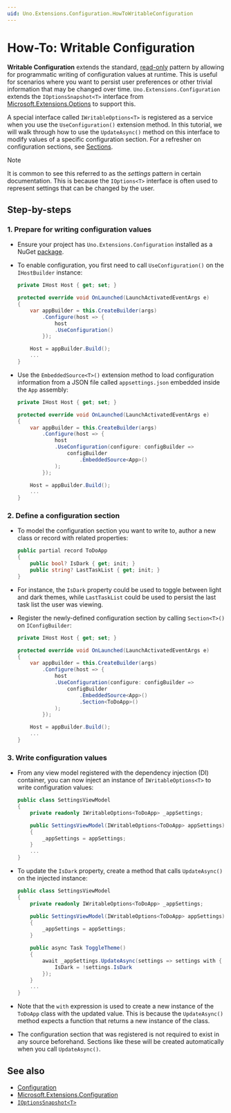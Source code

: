 ```yaml
---
uid: Uno.Extensions.Configuration.HowToWritableConfiguration
---
```


# How-To: Writable Configuration

**Writable Configuration** extends the standard, [read-only](xref:Uno.Extensions.Configuration.HowToConfiguration) pattern by allowing for programmatic writing of configuration values at runtime. This is useful for scenarios where you want to persist user preferences or other trivial information that may be changed over time. `Uno.Extensions.Configuration` extends the `IOptionsSnapshot<T>` interface from [Microsoft.Extensions.Options](https://learn.microsoft.com/dotnet/api/microsoft.extensions.options) to support this.

A special interface called `IWritableOptions<T>` is registered as a service when you use the `UseConfiguration()` extension method. In this tutorial, we will walk through how to use the `UpdateAsync()` method on this interface to modify values of a specific configuration section. For a refresher on configuration sections, see [Sections](xref:Uno.Extensions.Configuration.Overview#sections).

> [!NOTE]
> It is common to see this referred to as the _settings_ pattern in certain documentation. This is because the `IOptions<T>` interface is often used to represent settings that can be changed by the user.

## Step-by-steps

### 1. Prepare for writing configuration values

* Ensure your project has `Uno.Extensions.Configuration` installed as a NuGet [package](https://www.nuget.org/packages/Uno.Extensions.Configuration/).

* To enable configuration, you first need to call `UseConfiguration()` on the `IHostBuilder` instance:

    ```csharp
    private IHost Host { get; set; }

    protected override void OnLaunched(LaunchActivatedEventArgs e)
    {
        var appBuilder = this.CreateBuilder(args)
            .Configure(host => {
                host
                .UseConfiguration()
            });

        Host = appBuilder.Build();
        ...
    }
    ```

* Use the `EmbeddedSource<T>()` extension method to load configuration information from a JSON file called `appsettings.json` embedded inside the `App` assembly:

    ```csharp
    private IHost Host { get; set; }

    protected override void OnLaunched(LaunchActivatedEventArgs e)
    {
        var appBuilder = this.CreateBuilder(args)
            .Configure(host => {
                host
                .UseConfiguration(configure: configBuilder =>
                    configBuilder
                        .EmbeddedSource<App>()
                );
            });

        Host = appBuilder.Build();
        ...
    }
    ```

### 2. Define a configuration section

* To model the configuration section you want to write to, author a new class or record with related properties:

    ```csharp
    public partial record ToDoApp
    {
        public bool? IsDark { get; init; }
        public string? LastTaskList { get; init; }
    }
    ```

* For instance, the `IsDark` property could be used to toggle between light and dark themes, while `LastTaskList` could be used to persist the last task list the user was viewing.

* Register the newly-defined configuration section by calling `Section<T>()` on `IConfigBuilder`:

    ```csharp
    private IHost Host { get; set; }

    protected override void OnLaunched(LaunchActivatedEventArgs e)
    {
        var appBuilder = this.CreateBuilder(args)
            .Configure(host => {
                host
                .UseConfiguration(configure: configBuilder =>
                    configBuilder
                        .EmbeddedSource<App>()
                        .Section<ToDoApp>()
                );
            });

        Host = appBuilder.Build();
        ...
    }
    ```

### 3. Write configuration values

* From any view model registered with the dependency injection (DI) container, you can now inject an instance of `IWritableOptions<T>` to write configuration values:

    ```csharp
    public class SettingsViewModel
    {
        private readonly IWritableOptions<ToDoApp> _appSettings;

        public SettingsViewModel(IWritableOptions<ToDoApp> appSettings)
        {
            _appSettings = appSettings;
        }
        ...
    }
    ```

* To update the `IsDark` property, create a method that calls `UpdateAsync()` on the injected instance:

    ```csharp
    public class SettingsViewModel
    {
        private readonly IWritableOptions<ToDoApp> _appSettings;

        public SettingsViewModel(IWritableOptions<ToDoApp> appSettings)
        {
            _appSettings = appSettings;
        }

        public async Task ToggleTheme()
        {
            await _appSettings.UpdateAsync(settings => settings with {
                IsDark = !settings.IsDark
            });
        }
        ...
    }
    ```

* Note that the `with` expression is used to create a new instance of the `ToDoApp` class with the updated value. This is because the `UpdateAsync()` method expects a function that returns a new instance of the class.

* The configuration section that was registered is not required to exist in any source beforehand. Sections like these will be created automatically when you call `UpdateAsync()`.

## See also

* [Configuration](xref:Uno.Extensions.Configuration.Overview)
* [Microsoft.Extensions.Configuration](https://docs.microsoft.com/dotnet/api/microsoft.extensions.configuration)
* [`IOptionsSnapshot<T>`](https://docs.microsoft.com/dotnet/api/microsoft.extensions.options.ioptionssnapshot-1)
